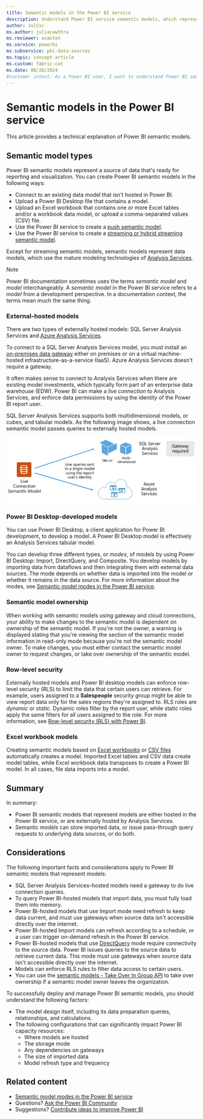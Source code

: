 ```yaml
---
title: Semantic models in the Power BI service
description: Understand Power BI service semantic models, which represent a source of data ready for reporting and visualization.
author: JulCsc
ms.author: juliacawthra
ms.reviewer: asaxton
ms.service: powerbi
ms.subservice: pbi-data-sources
ms.topic: concept-article
ms.custom: fabric-cat
ms.date: 08/28/2024
#customer intent: As a Power BI user, I want to understand Power BI semantic models so that I can effectively create and manage data sources for reporting and visualization.
---
```


# Semantic models in the Power BI service

This article provides a technical explanation of Power BI semantic models.

## Semantic model types

Power BI semantic models represent a source of data that's ready for reporting and visualization. You can create Power BI semantic models in the following ways:

- Connect to an existing data model that isn't hosted in Power BI.
- Upload a Power BI Desktop file that contains a model.
- Upload an Excel workbook that contains one or more Excel tables and/or a workbook data model, or upload a comma-separated values (CSV) file.
- Use the Power BI service to create a [push semantic model](/rest/api/power-bi).
- Use the Power BI service to create a [streaming or hybrid streaming semantic model](service-real-time-streaming.md).

Except for streaming semantic models, semantic models represent data models, which use the mature modeling technologies of [Analysis Services](/analysis-services/analysis-services-overview).

> [!NOTE]
> Power BI documentation sometimes uses the terms *semantic model* and *model* interchangeably. A *semantic model* in the Power BI service refers to a *model* from a development perspective. In a documentation context, the terms mean much the same thing.

### External-hosted models

There are two types of externally hosted models: SQL Server Analysis Services and [Azure Analysis Services](/azure/analysis-services/analysis-services-overview).

To connect to a SQL Server Analysis Services model, you must install an [on-premises data gateway](service-gateway-onprem.md) either on premises or on a virtual machine-hosted infrastructure-as-a-service (IaaS). Azure Analysis Services doesn't require a gateway.

It often makes sense to connect to Analysis Services when there are existing model investments, which typically form part of an enterprise data warehouse (EDW). Power BI can make a *live connection* to Analysis Services, and enforce data permissions by using the identity of the Power BI report user.

SQL Server Analysis Services supports both multidimensional models, or cubes, and tabular models. As the following image shows, a live connection semantic model passes queries to externally hosted models.

![Diagram that shows how a live connection semantic model passes queries to an externally hosted model.](media/service-datasets-understand/live-connection-dataset.png)

### Power BI Desktop-developed models

You can use Power BI Desktop, a client application for Power BI development, to develop a model. A Power BI Desktop model is effectively an Analysis Services tabular model.

You can develop three different types, or *modes*, of models by using Power BI Desktop: Import, DirectQuery, and Composite. You develop models by importing data from dataflows and then integrating them with external data sources. The mode depends on whether data is imported into the model or whether it remains in the data source. For more information about the modes, see [Semantic model modes in the Power BI service](service-dataset-modes-understand.md).

### Semantic model ownership

When working with semantic models using gateway and cloud connections, your ability to make changes to the semantic model is dependent on ownership of the semantic model. If you're not the owner, a warning is displayed stating that you're viewing the section of the semantic model information in read-only mode because you're not the semantic model owner. To make changes, you must either contact the semantic model owner to request changes, or take over ownership of the semantic model.

### Row-level security

Externally hosted models and Power BI desktop models can enforce row-level security (RLS) to limit the data that certain users can retrieve. For example, users assigned to a **Salespeople** security group might be able to view report data only for the sales regions they're assigned to. RLS roles are *dynamic* or *static*. Dynamic roles filter by the report user, while static roles apply the same filters for all users assigned to the role. For more information, see [Row-level security (RLS) with Power BI](/fabric/security/service-admin-row-level-security).

### Excel workbook models

Creating semantic models based on [Excel workbooks](service-excel-workbook-files.md) or [CSV files](service-comma-separated-value-files.md) automatically creates a model. Imported Excel tables and CSV data create model tables, while Excel workbook data transposes to create a Power BI model. In all cases, file data imports into a model.

## Summary

In summary:

- Power BI semantic models that represent models are either hosted in the Power BI service, or are externally hosted by Analysis Services.
- Semantic models can store imported data, or issue pass-through query requests to underlying data sources, or do both.

## Considerations

The following important facts and considerations apply to Power BI semantic models that represent models:

- SQL Server Analysis Services-hosted models need a gateway to do live connection queries.
- To query Power BI-hosted models that import data, you must fully load them into memory.
- Power BI-hosted models that use Import mode need refresh to keep data current, and must use gateways when source data isn't accessible directly over the internet.
- Power BI-hosted Import models can refresh according to a schedule, or a user can trigger on-demand refresh in the Power BI service.
- Power BI-hosted models that use [DirectQuery](desktop-directquery-about.md) mode require connectivity to the source data. Power BI issues queries to the source data to retrieve current data. This mode must use gateways when source data isn't accessible directly over the internet.
- Models can enforce RLS rules to filter data access to certain users.
- You can use the [semantic models - Take Over In Group API](/rest/api/power-bi/datasets/take-over-in-group) to take over ownership if a semantic model owner leaves the organization.

To successfully deploy and manage Power BI semantic models, you should understand the following factors:

- The model design itself, including its data preparation queries, relationships, and calculations.
- The following configurations that can significantly impact Power BI capacity resources:
  - Where models are hosted
  - The storage mode
  - Any dependencies on gateways
  - The size of imported data
  - Model refresh type and frequency

## Related content

- [Semantic model modes in the Power BI service](service-dataset-modes-understand.md)
- Questions? [Ask the Power BI Community](https://community.powerbi.com)
- Suggestions? [Contribute ideas to improve Power BI](https://ideas.powerbi.com)
